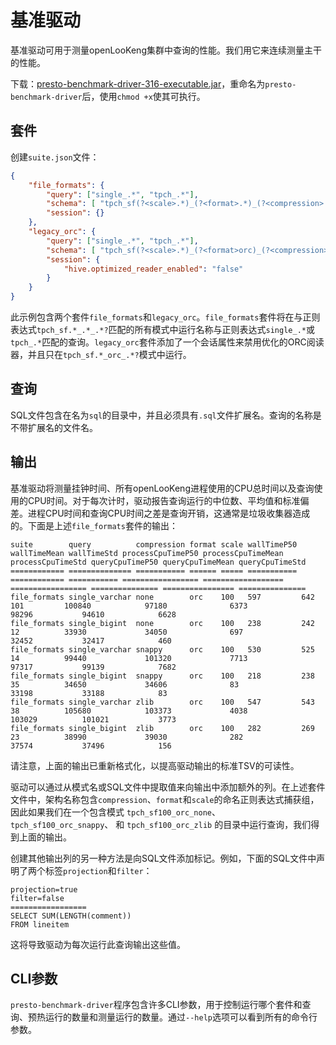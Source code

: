 
# 基准驱动

基准驱动可用于测量openLooKeng集群中查询的性能。我们用它来连续测量主干的性能。

下载：[presto-benchmark-driver-316-executable.jar](https://repo1.maven.org/maven2/io/hetu/core/presto-benchmark-driver/316/presto-benchmark-driver-316-executable.jar )，重命名为`presto-benchmark-driver`后，使用`chmod +x`使其可执行。

## 套件

创建`suite.json`文件：

``` json
{
    "file_formats": {
        "query": ["single_.*", "tpch_.*"],
        "schema": [ "tpch_sf(?<scale>.*)_(?<format>.*)_(?<compression>.*?)" ],
        "session": {}
    },
    "legacy_orc": {
        "query": ["single_.*", "tpch_.*"],
        "schema": [ "tpch_sf(?<scale>.*)_(?<format>orc)_(?<compression>.*?)" ],
        "session": {
            "hive.optimized_reader_enabled": "false"
        }
    }
}
```

此示例包含两个套件`file_formats`和`legacy_orc`。`file_formats`套件将在与正则表达式`tpch_sf.*_.*_.*?`匹配的所有模式中运行名称与正则表达式`single_.*`或`tpch_.*`匹配的查询。`legacy_orc`套件添加了一个会话属性来禁用优化的ORC阅读器，并且只在`tpch_sf.*_orc_.*?`模式中运行。

## 查询

SQL文件包含在名为`sql`的目录中，并且必须具有`.sql`文件扩展名。查询的名称是不带扩展名的文件名。

## 输出

基准驱动将测量挂钟时间、所有openLooKeng进程使用的CPU总时间以及查询使用的CPU时间。对于每次计时，驱动报告查询运行的中位数、平均值和标准偏差。进程CPU时间和查询CPU时间之差是查询开销，这通常是垃圾收集器造成的。下面是上述`file_formats`套件的输出：

```
suite        query          compression format scale wallTimeP50 wallTimeMean wallTimeStd processCpuTimeP50 processCpuTimeMean processCpuTimeStd queryCpuTimeP50 queryCpuTimeMean queryCpuTimeStd
============ ============== =========== ====== ===== =========== ============ =========== ================= ================== ================= =============== ================ ===============
file_formats single_varchar none        orc    100   597         642          101         100840            97180              6373              98296           94610            6628
file_formats single_bigint  none        orc    100   238         242          12          33930             34050              697               32452           32417            460
file_formats single_varchar snappy      orc    100   530         525          14          99440             101320             7713              97317           99139            7682
file_formats single_bigint  snappy      orc    100   218         238          35          34650             34606              83                33198           33188            83
file_formats single_varchar zlib        orc    100   547         543          38          105680            103373             4038              103029          101021           3773
file_formats single_bigint  zlib        orc    100   282         269          23          38990             39030              282               37574           37496            156
```

请注意，上面的输出已重新格式化，以提高驱动输出的标准TSV的可读性。

驱动可以通过从模式名或SQL文件中提取值来向输出中添加额外的列。在上述套件文件中，架构名称包含`compression`、`format`和`scale`的命名正则表达式捕获组，因此如果我们在一个包含模式 `tpch_sf100_orc_none`、 `tpch_sf100_orc_snappy`、 和 `tpch_sf100_orc_zlib` 的目录中运行查询，我们得到上面的输出。

创建其他输出列的另一种方法是向SQL文件添加标记。例如，下面的SQL文件中声明了两个标签`projection`和`filter`：

```
projection=true
filter=false
=================
SELECT SUM(LENGTH(comment))
FROM lineitem
```

这将导致驱动为每次运行此查询输出这些值。

## CLI参数

`presto-benchmark-driver`程序包含许多CLI参数，用于控制运行哪个套件和查询、预热运行的数量和测量运行的数量。通过`--help`选项可以看到所有的命令行参数。